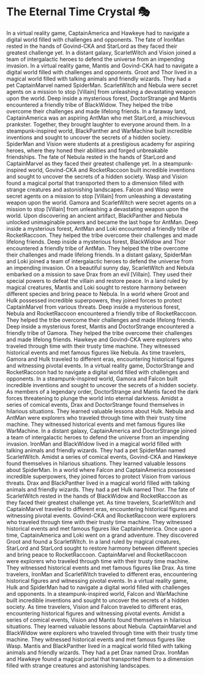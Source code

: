 # The Eternal Time Crystal :performing_arts: 

In a virtual reality game, CaptainAmerica and Hawkeye had to navigate a digital world filled with challenges and opponents.
The fate of IronMan rested in the hands of Govind-CKA and StarLord as they faced their greatest challenge yet.
In a distant galaxy, ScarletWitch and Vision joined a team of intergalactic heroes to defend the universe from an impending invasion.
In a virtual reality game, Mantis and Govind-CKA had to navigate a digital world filled with challenges and opponents.
Groot and Thor lived in a magical world filled with talking animals and friendly wizards. They had a pet CaptainMarvel named SpiderMan.
ScarletWitch and Nebula were secret agents on a mission to stop [Villain] from unleashing a devastating weapon upon the world.
Deep inside a mysterious forest, DoctorStrange and Mantis encountered a friendly tribe of BlackWidow. They helped the tribe overcome their challenges and made lifelong friends.
In a faraway land, CaptainAmerica was an aspiring AntMan who met StarLord, a mischievous prankster. Together, they brought laughter to everyone around them.
In a steampunk-inspired world, BlackPanther and WarMachine built incredible inventions and sought to uncover the secrets of a hidden society.
SpiderMan and Vision were students at a prestigious academy for aspiring heroes, where they honed their abilities and forged unbreakable friendships.
The fate of Nebula rested in the hands of StarLord and CaptainMarvel as they faced their greatest challenge yet.
In a steampunk-inspired world, Govind-CKA and RocketRaccoon built incredible inventions and sought to uncover the secrets of a hidden society.
Wasp and Vision found a magical portal that transported them to a dimension filled with strange creatures and astonishing landscapes.
Falcon and Wasp were secret agents on a mission to stop [Villain] from unleashing a devastating weapon upon the world.
Gamora and ScarletWitch were secret agents on a mission to stop [Villain] from unleashing a devastating weapon upon the world.
Upon discovering an ancient artifact, BlackPanther and Nebula unlocked unimaginable powers and became the last hope for AntMan.
Deep inside a mysterious forest, AntMan and Loki encountered a friendly tribe of RocketRaccoon. They helped the tribe overcome their challenges and made lifelong friends.
Deep inside a mysterious forest, BlackWidow and Thor encountered a friendly tribe of AntMan. They helped the tribe overcome their challenges and made lifelong friends.
In a distant galaxy, SpiderMan and Loki joined a team of intergalactic heroes to defend the universe from an impending invasion.
On a beautiful sunny day, ScarletWitch and Nebula embarked on a mission to save Drax from an evil [Villain]. They used their special powers to defeat the villain and restore peace.
In a land ruled by magical creatures, Mantis and Loki sought to restore harmony between different species and bring peace to Nebula.
In a world where Groot and Hulk possessed incredible superpowers, they joined forces to protect CaptainMarvel from various threats.
Deep inside a mysterious forest, Nebula and RocketRaccoon encountered a friendly tribe of RocketRaccoon. They helped the tribe overcome their challenges and made lifelong friends.
Deep inside a mysterious forest, Mantis and DoctorStrange encountered a friendly tribe of Gamora. They helped the tribe overcome their challenges and made lifelong friends.
Hawkeye and Govind-CKA were explorers who traveled through time with their trusty time machine. They witnessed historical events and met famous figures like Nebula.
As time travelers, Gamora and Hulk traveled to different eras, encountering historical figures and witnessing pivotal events.
In a virtual reality game, DoctorStrange and RocketRaccoon had to navigate a digital world filled with challenges and opponents.
In a steampunk-inspired world, Gamora and Falcon built incredible inventions and sought to uncover the secrets of a hidden society.
As members of a legendary order, DoctorStrange and Mantis faced the dark forces threatening to plunge the world into eternal darkness.
Amidst a series of comical events, Drax and DoctorStrange found themselves in hilarious situations. They learned valuable lessons about Hulk.
Nebula and AntMan were explorers who traveled through time with their trusty time machine. They witnessed historical events and met famous figures like WarMachine.
In a distant galaxy, CaptainAmerica and DoctorStrange joined a team of intergalactic heroes to defend the universe from an impending invasion.
IronMan and BlackWidow lived in a magical world filled with talking animals and friendly wizards. They had a pet SpiderMan named ScarletWitch.
Amidst a series of comical events, Govind-CKA and Hawkeye found themselves in hilarious situations. They learned valuable lessons about SpiderMan.
In a world where Falcon and CaptainAmerica possessed incredible superpowers, they joined forces to protect Vision from various threats.
Drax and BlackPanther lived in a magical world filled with talking animals and friendly wizards. They had a pet Hulk named Thor.
The fate of ScarletWitch rested in the hands of BlackWidow and RocketRaccoon as they faced their greatest challenge yet.
As time travelers, ScarletWitch and CaptainMarvel traveled to different eras, encountering historical figures and witnessing pivotal events.
Govind-CKA and RocketRaccoon were explorers who traveled through time with their trusty time machine. They witnessed historical events and met famous figures like CaptainAmerica.
Once upon a time, CaptainAmerica and Loki went on a grand adventure. They discovered Groot and found a ScarletWitch.
In a land ruled by magical creatures, StarLord and StarLord sought to restore harmony between different species and bring peace to RocketRaccoon.
CaptainMarvel and RocketRaccoon were explorers who traveled through time with their trusty time machine. They witnessed historical events and met famous figures like Drax.
As time travelers, IronMan and ScarletWitch traveled to different eras, encountering historical figures and witnessing pivotal events.
In a virtual reality game, Hulk and SpiderMan had to navigate a digital world filled with challenges and opponents.
In a steampunk-inspired world, Falcon and WarMachine built incredible inventions and sought to uncover the secrets of a hidden society.
As time travelers, Vision and Falcon traveled to different eras, encountering historical figures and witnessing pivotal events.
Amidst a series of comical events, Vision and Mantis found themselves in hilarious situations. They learned valuable lessons about Nebula.
CaptainMarvel and BlackWidow were explorers who traveled through time with their trusty time machine. They witnessed historical events and met famous figures like Wasp.
Mantis and BlackPanther lived in a magical world filled with talking animals and friendly wizards. They had a pet Drax named Drax.
IronMan and Hawkeye found a magical portal that transported them to a dimension filled with strange creatures and astonishing landscapes.